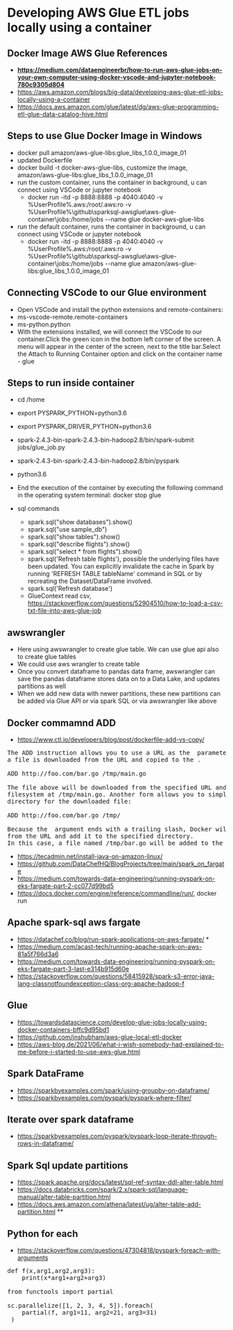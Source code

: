 # Developing AWS Glue ETL jobs locally using a container

Docker Image AWS Glue References
--------------------
- **https://medium.com/dataengineerbr/how-to-run-aws-glue-jobs-on-your-own-computer-using-docker-vscode-and-jupyter-notebook-780c9305d804**
- https://aws.amazon.com/blogs/big-data/developing-aws-glue-etl-jobs-locally-using-a-container
- https://docs.aws.amazon.com/glue/latest/dg/aws-glue-programming-etl-glue-data-catalog-hive.html

Steps to use Glue Docker Image in Windows 
--------------------------------------------
- docker pull amazon/aws-glue-libs:glue_libs_1.0.0_image_01
- updated Dockerfile
- docker build -t docker-aws-glue-libs, customize the image, amazon/aws-glue-libs:glue_libs_1.0.0_image_01
- run the custom container, runs the container in background, u can connect using VSCode or jupyter notebook
  - docker run -itd -p 8888:8888 -p 4040:4040 -v %UserProfile%\.aws:/root/.aws:ro -v %UserProfile%\github\sparksql-awsglue\aws-glue-container\jobs:/home/jobs --name glue  docker-aws-glue-libs
- run the default container, runs the container in background, u can connect using VSCode or jupyter notebook
  - docker run -itd -p 8888:8888 -p 4040:4040 -v %UserProfile%\.aws:/root/.aws:ro -v %UserProfile%\github\sparksql-awsglue\aws-glue-container\jobs:/home/jobs --name glue amazon/aws-glue-libs:glue_libs_1.0.0_image_01

Connecting VSCode to our Glue environment
---------------------------------------
- Open VSCode and install the python extensions and remote-containers:
- ms-vscode-remote.remote-containers
- ms-python.python
- With the extensions installed, we will connect the VSCode to our container.Click the green icon in the bottom left corner of the screen. A menu will appear in the center of the screen, next to the title bar.Select the Attach to Running Container option and click on the container name - glue

Steps to run inside container
-------------------------
  - cd /home
  - export PYSPARK_PYTHON=python3.6
  - export PYSPARK_DRIVER_PYTHON=python3.6
  - spark-2.4.3-bin-spark-2.4.3-bin-hadoop2.8/bin/spark-submit jobs/glue_job.py
  - spark-2.4.3-bin-spark-2.4.3-bin-hadoop2.8/bin/pyspark
  - python3.6
  - End the execution of the container by executing the following command in the operating system terminal: 
    docker stop glue
    
- sql commands 
  - spark.sql("show databases").show()
  - spark.sql("use sample_db")
  - spark.sql("show tables").show()
  - spark.sql("describe flights").show()
  - spark.sql("select * from  flights").show()  
  - spark.sql('Refresh table flights'), possible the underlying files have been updated. You can explicitly invalidate the cache in Spark by running 'REFRESH TABLE tableName' command in SQL or by recreating the Dataset/DataFrame involved.
  - spark.sql('Refresh database')
  - GlueContext read csv, https://stackoverflow.com/questions/52904510/how-to-load-a-csv-txt-file-into-aws-glue-job

awswrangler
--------------
- Here using awswrangler to create glue table. We can use glue api also to create glue tables
- We could use aws wrangler to create table 
- Once you convert dataframe to pandas data frame, awswrangler can save the pandas dataframe stores data on to a Data Lake, and updates partitions as well
- When we add new data with newer partitions, these new partitions can be added via Glue API or via spark SQL or via awswrangler like above

Docker commamnd ADD
-------------------------
- https://www.ctl.io/developers/blog/post/dockerfile-add-vs-copy/
<pre>
The ADD instruction allows you to use a URL as the <src> parameter. When a URL is provided,
a file is downloaded from the URL and copied to the <dest>.

ADD http://foo.com/bar.go /tmp/main.go

The file above will be downloaded from the specified URL and added to the container's
filesystem at /tmp/main.go. Another form allows you to simply specify the destination 
directory for the downloaded file:

ADD http://foo.com/bar.go /tmp/

Because the <dest> argument ends with a trailing slash, Docker will infer the filename 
from the URL and add it to the specified directory. 
In this case, a file named /tmp/bar.go will be added to the container's filesystem.
</pre>

- https://tecadmin.net/install-java-on-amazon-linux/
- https://github.com/DataChefHQ/BlogProjects/tree/main/spark_on_fargate
- https://medium.com/towards-data-engineering/running-pyspark-on-eks-fargate-part-2-cc077d99bd5
- https://docs.docker.com/engine/reference/commandline/run/, docker run

Apache spark-sql aws fargate
-----------------------------------

- https://datachef.co/blog/run-spark-applications-on-aws-fargate/ *
- https://medium.com/acast-tech/running-apache-spark-on-aws-81a5f766d3a6
- https://medium.com/towards-data-engineering/running-pyspark-on-eks-fargate-part-3-last-e314b915d60e
- https://stackoverflow.com/questions/58415928/spark-s3-error-java-lang-classnotfoundexception-class-org-apache-hadoop-f

Glue
------
- https://towardsdatascience.com/develop-glue-jobs-locally-using-docker-containers-bffc9d95bd1
- https://github.com/jnshubham/aws-glue-local-etl-docker
- https://aws-blog.de/2021/06/what-i-wish-somebody-had-explained-to-me-before-i-started-to-use-aws-glue.html


Spark DataFrame 
---------------------
- https://sparkbyexamples.com/spark/using-groupby-on-dataframe/
- https://sparkbyexamples.com/pyspark/pyspark-where-filter/


Iterate over spark dataframe
------------------------------
- https://sparkbyexamples.com/pyspark/pyspark-loop-iterate-through-rows-in-dataframe/

Spark Sql update partitions
----------------------------------
- https://spark.apache.org/docs/latest/sql-ref-syntax-ddl-alter-table.html 
- https://docs.databricks.com/spark/2.x/spark-sql/language-manual/alter-table-partition.html
- https://docs.aws.amazon.com/athena/latest/ug/alter-table-add-partition.html **

Python for each
-----------
- https://stackoverflow.com/questions/47304818/pyspark-foreach-with-arguments
<pre>
def f(x,arg1,arg2,arg3): 
    print(x*arg1+arg2+arg3)

from functools import partial

sc.parallelize([1, 2, 3, 4, 5]).foreach(
    partial(f, arg1=11, arg2=21, arg3=31)
 )
</pre>